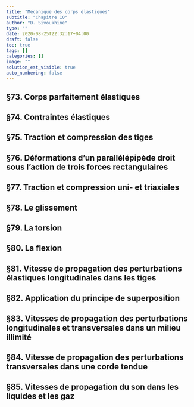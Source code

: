 ```yaml
---
title: "Mécanique des corps élastiques"
subtitle: "Chapitre 10"
author: "D. Sivoukhine"
type: ""
date: 2020-08-25T22:32:17+04:00
draft: false
toc: true
tags: []
categories: []
image: ""
solution_est_visible: true
auto_numbering: false
---
```


## §73. Corps parfaitement élastiques

## §74. Contraintes élastiques

## §75. Traction et compression des tiges

## §76. Déformations d’un parallélépipède droit sous l’action de trois forces rectangulaires

## §77. Traction et compression uni- et triaxiales

## §78. Le glissement

## §79. La torsion

## §80. La flexion

## §81. Vitesse de propagation des perturbations élastiques longitudinales dans les tiges

## §82. Application du principe de superposition

## §83. Vitesses de propagation des perturbations longitudinales et transversales dans un milieu illimité

## §84. Vitesse de propagation des perturbations transversales dans une corde tendue

## §85. Vitesses de propagation du son dans les liquides et les gaz